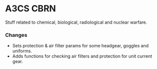 # A3CS CBRN
Stuff related to chemical, biological, radiological and nuclear warfare.

### Changes
- Sets protection & air filter params for some headgear, goggles and uniforms.
- Adds functions for checking air filters and protection for unit current gear.
